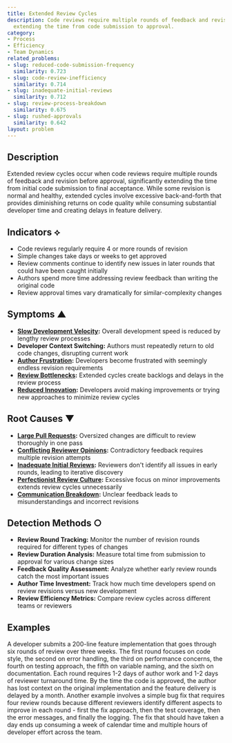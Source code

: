 ```yaml
---
title: Extended Review Cycles
description: Code reviews require multiple rounds of feedback and revision, significantly
  extending the time from code submission to approval.
category:
- Process
- Efficiency
- Team Dynamics
related_problems:
- slug: reduced-code-submission-frequency
  similarity: 0.723
- slug: code-review-inefficiency
  similarity: 0.714
- slug: inadequate-initial-reviews
  similarity: 0.712
- slug: review-process-breakdown
  similarity: 0.675
- slug: rushed-approvals
  similarity: 0.642
layout: problem
---
```


## Description

Extended review cycles occur when code reviews require multiple rounds of feedback and revision before approval, significantly extending the time from initial code submission to final acceptance. While some revision is normal and healthy, extended cycles involve excessive back-and-forth that provides diminishing returns on code quality while consuming substantial developer time and creating delays in feature delivery.

## Indicators ⟡

- Code reviews regularly require 4 or more rounds of revision
- Simple changes take days or weeks to get approved
- Review comments continue to identify new issues in later rounds that could have been caught initially
- Authors spend more time addressing review feedback than writing the original code
- Review approval times vary dramatically for similar-complexity changes

## Symptoms ▲

- **[Slow Development Velocity](slow-development-velocity.md):** Overall development speed is reduced by lengthy review processes
- **Developer Context Switching:** Authors must repeatedly return to old code changes, disrupting current work
- **[Author Frustration](author-frustration.md):** Developers become frustrated with seemingly endless revision requirements
- **[Review Bottlenecks](review-bottlenecks.md):** Extended cycles create backlogs and delays in the review process
- **[Reduced Innovation](reduced-innovation.md):** Developers avoid making improvements or trying new approaches to minimize review cycles

## Root Causes ▼

- **[Large Pull Requests](large-pull-requests.md):** Oversized changes are difficult to review thoroughly in one pass
- **[Conflicting Reviewer Opinions](conflicting-reviewer-opinions.md):** Contradictory feedback requires multiple revision attempts
- **[Inadequate Initial Reviews](inadequate-initial-reviews.md):** Reviewers don't identify all issues in early rounds, leading to iterative discovery
- **[Perfectionist Review Culture](perfectionist-review-culture.md):** Excessive focus on minor improvements extends review cycles unnecessarily
- **[Communication Breakdown](communication-breakdown.md):** Unclear feedback leads to misunderstandings and incorrect revisions

## Detection Methods ○

- **Review Round Tracking:** Monitor the number of revision rounds required for different types of changes
- **Review Duration Analysis:** Measure total time from submission to approval for various change sizes
- **Feedback Quality Assessment:** Analyze whether early review rounds catch the most important issues
- **Author Time Investment:** Track how much time developers spend on review revisions versus new development
- **Review Efficiency Metrics:** Compare review cycles across different teams or reviewers

## Examples

A developer submits a 200-line feature implementation that goes through six rounds of review over three weeks. The first round focuses on code style, the second on error handling, the third on performance concerns, the fourth on testing approach, the fifth on variable naming, and the sixth on documentation. Each round requires 1-2 days of author work and 1-2 days of reviewer turnaround time. By the time the code is approved, the author has lost context on the original implementation and the feature delivery is delayed by a month. Another example involves a simple bug fix that requires four review rounds because different reviewers identify different aspects to improve in each round - first the fix approach, then the test coverage, then the error messages, and finally the logging. The fix that should have taken a day ends up consuming a week of calendar time and multiple hours of developer effort across the team.